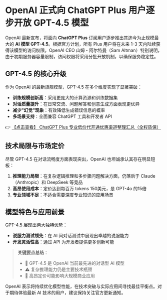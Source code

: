 # OpenAI 正式向 ChatGPT Plus 用户逐步开放 GPT-4.5 模型

OpenAI 最新宣布，将面向 **ChatGPT Plus** 订阅用户逐步推出其迄今为止规模最大的 **AI 模型 GPT-4.5**。根据官方计划，所有 Plus 用户将在未来 1-3 天内陆续获得该模型的访问权限。OpenAI CEO 山姆・阿尔特曼（Sam Altman）特别说明，由于初期服务器容量限制，访问权限将采用分批开放机制，以确保服务稳定性。

## GPT-4.5 的核心升级

作为 OpenAI 的最新旗舰模型，GPT-4.5 在多个维度实现了显著突破：

- **训练规模创新高**：采用更庞大的计算资源和训练数据集
- **对话质量提升**：在日常交流、问题解答和创意生成方面表现更优异
- **减少"幻觉"现象**：有效降低生成错误信息的概率
- **多场景支持**：全面兼容 ChatGPT 工具和开发者 API

👉 [【点击查看】 ChatGPT Plus 专业低价代开通优惠渠道整理汇总（全程质保）](https://bit.ly/DaiKai)

## 技术局限与市场定价

尽管 GPT-4.5 在对话流畅度方面表现突出，OpenAI 也坦诚承认其存在明显短板：

1. **推理能力局限**：在复杂逻辑推理和多步骤问题解决方面，仍落后于 Claude（Anthropic）和 DeepSeek 等竞品
2. **高昂使用成本**：定价达到每百万 tokens 150美元，是 GPT-4o 的15倍
3. **专业领域不足**：不适合需要深度专业知识的应用场景

## 模型特色与应用前景

GPT-4.5 展现出两大独特优势：

- **说服力测试领先**：在 AI 间对话测试中展现出卓越的说服能力
- **开发灵活性高**：通过 API 为开发者提供更多创新可能

> **关键要点总结**：
> - 🚀 GPT-4.5 是 OpenAI 当前最先进的对话型 AI 模型
> - ⚠️ 复杂推理能力仍是主要技术瓶颈
> - 💸 高昂定价可能影响大规模商业应用

OpenAI 表示将持续优化模型性能，在技术突破与实际应用间寻找最佳平衡点。对于期待体验最新 AI 技术的用户，建议保持关注官方更新通知。